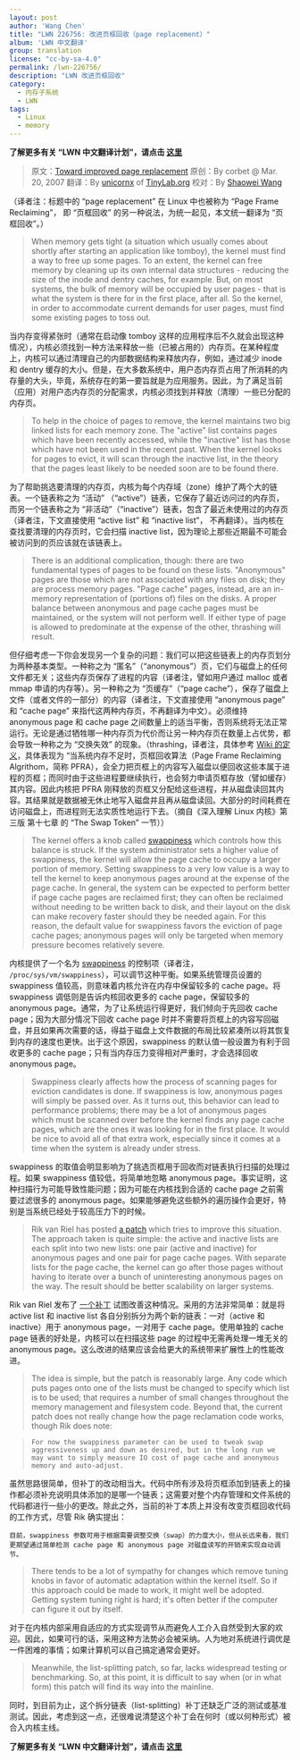 ```yaml
---
layout: post
author: 'Wang Chen'
title: "LWN 226756: 改进页框回收（page replacement）"
album: 'LWN 中文翻译'
group: translation
license: "cc-by-sa-4.0"
permalink: /lwn-226756/
description: "LWN 改进页框回收"
category:
  - 内存子系统
  - LWN
tags:
  - Linux
  - memory
---
```


**了解更多有关 “LWN 中文翻译计划”，请点击 [这里](/lwn/)**

> 原文：[Toward improved page replacement](https://lwn.net/Articles/226756/)
> 原创：By corbet @ Mar. 20, 2007
> 翻译：By [unicornx](https://github.com/unicornx) of [TinyLab.org][1]
> 校对：By [Shaowei Wang](https://github.com/shaoweiaaron)

（译者注：标题中的 “page replacement” 在 Linux 中也被称为 “Page Frame Reclaiming”， 即 “页框回收” 的另一种说法，为统一起见，本文统一翻译为 “页框回收”。）

> When memory gets tight (a situation which usually comes about shortly after starting an application like tomboy), the kernel must find a way to free up some pages. To an extent, the kernel can free memory by cleaning up its own internal data structures - reducing the size of the inode and dentry caches, for example. But, on most systems, the bulk of memory will be occupied by user pages - that is what the system is there for in the first place, after all. So the kernel, in order to accommodate current demands for user pages, must find some existing pages to toss out.

当内存变得紧张时（通常在启动像 tomboy 这样的应用程序后不久就会出现这种情况），内核必须找到一种方法来释放一些（已被占用的）内存页。在某种程度上，内核可以通过清理自己的内部数据结构来释放内存，例如，通过减少 inode 和 dentry 缓存的大小。但是，在大多数系统中，用户态内存页占用了所消耗的内存量的大头，毕竟，系统存在的第一要旨就是为应用服务。因此，为了满足当前（应用）对用户态内存页的分配需求，内核必须找到并释放（清理）一些已分配的内存页。

> To help in the choice of pages to remove, the kernel maintains two big linked lists for each memory zone. The "active" list contains pages which have been recently accessed, while the "inactive" list has those which have not been used in the recent past. When the kernel looks for pages to evict, it will scan through the inactive list, in the theory that the pages least likely to be needed soon are to be found there.

为了帮助挑选要清理的内存页，内核为每个内存域（zone）维护了两个大的链表。一个链表称之为 “活动” （“active”）链表，它保存了最近访问过的内存页，而另一个链表称之为 “非活动”（“inactive”）链表，包含了最近未使用过的内存页（译者注，下文直接使用 “active list” 和 “inactive list”， 不再翻译）。当内核在查找要清理的内存页时，它会扫描 inactive list，因为理论上那些近期最不可能会被访问到的页应该就在该链表上。

> There is an additional complication, though: there are two fundamental types of pages to be found on these lists. "Anonymous" pages are those which are not associated with any files on disk; they are process memory pages. "Page cache" pages, instead, are an in-memory representation of (portions of) files on the disks. A proper balance between anonymous and page cache pages must be maintained, or the system will not perform well. If either type of page is allowed to predominate at the expense of the other, thrashing will result.

但仔细考虑一下你会发现另一个复杂的问题：我们可以把这些链表上的内存页划分为两种基本类型。一种称之为 “匿名”（“anonymous”）页，它们与磁盘上的任何文件都无关；这些内存页保存了进程的内容（译者注，譬如用户通过 malloc 或者 mmap 申请的内存等）。另一种称之为 “页缓存”（“page cache”），保存了磁盘上文件（或者文件的一部分）的内容（译者注，下文直接使用 “anonymous page” 和 “cache page” 来指代这两种内存页，不再翻译为中文）。必须维持 anonymous page 和 cache page 之间数量上的适当平衡，否则系统将无法正常运行。无论是通过牺牲哪一种内存页为代价而让另一种内存页在数量上占优势，都会导致一种称之为 “交换失效” 的现象。（thrashing，译者注，具体参考 [Wiki 的定义](https://en.wikipedia.org/wiki/Thrashing_(computer_science))，具体表现为 “当系统内存不足时，页框回收算法（Page Frame Reclaiming Algrithom，简称 PFRA），会全力把页框上的内容写入磁盘以便回收这些本属于进程的页框；而同时由于这些进程要继续执行，也会努力申请页框存放（譬如缓存）其内容。因此内核把 PFRA 刚释放的页框又分配给这些进程，并从磁盘读回其内容。其结果就是数据被无休止地写入磁盘并且再从磁盘读回。大部分的时间耗费在访问磁盘上，而进程则无法实质性地运行下去。（摘自《深入理解 Linux 内核》第三版 第十七章 的 “The Swap Token” 一节））

> The kernel offers a knob called [swappiness](http://lwn.net/Articles/83588/) which controls how this balance is struck. If the system administrator sets a higher value of swappiness, the kernel will allow the page cache to occupy a larger portion of memory. Setting swappiness to a very low value is a way to tell the kernel to keep anonymous pages around at the expense of the page cache. In general, the system can be expected to perform better if page cache pages are reclaimed first; they can often be reclaimed without needing to be written back to disk, and their layout on the disk can make recovery faster should they be needed again. For this reason, the default value for swappiness favors the eviction of page cache pages; anonymous pages will only be targeted when memory pressure becomes relatively severe.

内核提供了一个名为 [swappiness](http://lwn.net/Articles/83588/) 的控制项（译者注， `/proc/sys/vm/swappiness`），可以调节这种平衡。如果系统管理员设置的 swappiness 值较高，则意味着内核允许在内存中保留较多的 cache page。将 swappiness 调低则是告诉内核回收更多的 cache page，保留较多的 anonymous page。通常，为了让系统运行得更好，我们倾向于先回收 cache page；因为大部分情况下回收 cache page 时并不需要将页框上的内容写回磁盘，并且如果再次需要的话，得益于磁盘上文件数据的布局比较紧凑所以将其恢复到内存的速度也更快。出于这个原因，swappiness 的默认值一般设置为有利于回收更多的 cache page；只有当内存压力变得相对严重时，才会选择回收 anonymous page。

> Swappiness clearly affects how the process of scanning pages for eviction candidates is done. If swappiness is low, anonymous pages will simply be passed over. As it turns out, this behavior can lead to performance problems; there may be a lot of anonymous pages which must be scanned over before the kernel finds any page cache pages, which are the ones it was looking for in the first place. It would be nice to avoid all of that extra work, especially since it comes at a time when the system is already under stress.

swappiness 的取值会明显影响为了挑选页框用于回收而对链表执行扫描的处理过程。如果 swappiness 值较低，将简单地忽略 anonymous page。事实证明，这种扫描行为可能导致性能问题；因为可能在内核找到合适的 cache page 之前需要过滤很多的 anonymous page。如果能够避免这些额外的遍历操作会更好，特别是当系统已经处于较高压力下的时候。

> Rik van Riel has posted [a patch](http://lwn.net/Articles/226658/) which tries to improve this situation. The approach taken is quite simple: the active and inactive lists are each split into two new lists: one pair (active and inactive) for anonymous pages and one pair for page cache pages. With separate lists for the page cache, the kernel can go after those pages without having to iterate over a bunch of uninteresting anonymous pages on the way. The result should be better scalability on larger systems.

Rik van Riel 发布了 [一个补丁](http://lwn.net/Articles/226658/) 试图改善这种情况。采用的方法非常简单：就是将 active list 和 inactive list 各自分别拆分为两个新的链表：一对（active 和 inactive）用于 anonymous page，一对用于 cache page。使用单独的 cache page 链表的好处是，内核可以在扫描这些 page 的过程中无需再处理一堆无关的 anonymous page。这么改进的结果应该会给更大的系统带来扩展性上的性能改进。

> The idea is simple, but the patch is reasonably large. Any code which puts pages onto one of the lists must be changed to specify which list is to be used; that requires a number of small changes throughout the memory management and filesystem code. Beyond that, the current patch does not really change how the page reclamation code works, though Rik does note:

>     For now the swappiness parameter can be used to tweak swap aggressiveness up and down as desired, but in the long run we may want to simply measure IO cost of page cache and anonymous memory and auto-adjust.

虽然思路很简单，但补丁的改动相当大。代码中所有涉及将页框添加到链表上的操作都必须补充说明具体添加的是哪一个链表；这需要对整个内存管理和文件系统的代码都进行一些小的更改。除此之外，当前的补丁本质上并没有改变页框回收代码的工作方式，尽管 Rik 确实提出：

    目前，swappiness 参数可用于根据需要调整交换（swap）的力度大小，但从长远来看，我们更期望通过简单检测 cache page 和 anonymous page 对磁盘读写的开销来实现自动调节。

> There tends to be a lot of sympathy for changes which remove tuning knobs in favor of automatic adaptation within the kernel itself. So if this approach could be made to work, it might well be adopted. Getting system tuning right is hard; it's often better if the computer can figure it out by itself.

对于在内核内部采用自适应的方式实现调节从而避免人工介入自然受到大家的欢迎。因此，如果可行的话，采用这种方法势必会被采纳。人为地对系统进行调优是一件困难的事情；如果计算机可以自己搞定通常会更好。

> Meanwhile, the list-splitting patch, so far, lacks widespread testing or benchmarking. So, at this point, it is difficult to say when (or in what form) this patch will find its way into the mainline.

同时，到目前为止，这个拆分链表（list-splitting）补丁还缺乏广泛的测试或基准测试。因此，考虑到这一点，还很难说清楚这个补丁会在何时（或以何种形式）被合入内核主线。

**了解更多有关 “LWN 中文翻译计划”，请点击 [这里](/lwn/)**

[1]: http://tinylab.org
